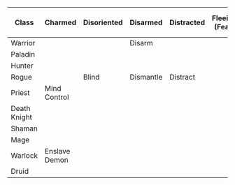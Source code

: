 |Class       |Charmed      |Disoriented|Disarmed |Distracted|Fleeing (Fear)|Gripped|Rooted|Slowed|Silenced|Asleep|Snared|Stunned|Frozen|Incapacitated (Knockout)|Bleeding|Healing (Bandage)|Polymorphed|Banished|Shielded|Shackled|Mounted|Infected|Turned|Horrified|Invulnerable|Interrupted|Dazed|Discovery|Invulnerable (Immunity shield)|Sapped|Enraged|
|------------|-------------|-----------|---------|----------|--------------|-------|------|------|--------|------|------|-------|------|------------------------|--------|-----------------|-----------|--------|--------|--------|-------|--------|------|---------|------------|-----------|-----|---------|------------------------------|------|-------|
|Warrior     |             |           |Disarm   |          ||||||||||||||||||||||||||||
|Paladin     |             |           |         |          ||||||||||||||||||||||||||||
|Hunter      |             |           |         |          ||||||||||||||||||||||||||||
|Rogue       |             |Blind      |Dismantle|Distract  ||||||||||||||||||||||||||||
|Priest      |Mind Control |           |         |          ||||||||||||||||||||||||||||
|Death Knight|             |           |         |          ||||||||||||||||||||||||||||
|Shaman      |             |           |         |          ||||||||||||||||||||||||||||
|Mage        |             |           |         |          ||||||||||||||||||||||||||||
|Warlock     |Enslave Demon|           |         |          ||||||||||||||||||||||||||||
|Druid       |             |           |         |          ||||||||||||||||||||||||||||